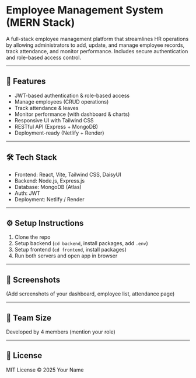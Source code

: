 # Employee Management System (MERN Stack)

A full-stack employee management platform that streamlines HR operations by allowing administrators to add, update, and manage employee records, track attendance, and monitor performance. Includes secure authentication and role-based access control.

---

## 🚀 Features
- JWT-based authentication & role-based access
- Manage employees (CRUD operations)
- Track attendance & leaves
- Monitor performance (with dashboard & charts)
- Responsive UI with Tailwind CSS
- RESTful API (Express + MongoDB)
- Deployment-ready (Netlify + Render)

---

## 🛠️ Tech Stack
- Frontend: React, Vite, Tailwind CSS, DaisyUI
- Backend: Node.js, Express.js
- Database: MongoDB (Atlas)
- Auth: JWT
- Deployment: Netlify / Render

---

## ⚙️ Setup Instructions
1. Clone the repo
2. Setup backend (`cd backend`, install packages, add `.env`)
3. Setup frontend (`cd frontend`, install packages)
4. Run both servers and open app in browser

---

## 📸 Screenshots
(Add screenshots of your dashboard, employee list, attendance page)

---

## 👥 Team Size
Developed by 4 members (mention your role)

---

## 📄 License
MIT License © 2025 Your Name
